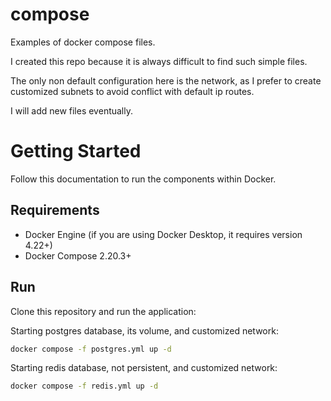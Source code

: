# compose
Examples of docker compose files. 

I created this repo because it is always difficult to find such simple files.

The only non default configuration here is the network, as I prefer to create customized subnets to avoid conflict with default ip routes.

I will add new files eventually. 

# Getting Started

Follow this documentation to run the components within Docker.

## Requirements

- Docker Engine (if you are using Docker Desktop, it requires version 4.22+)
- Docker Compose 2.20.3+

## Run

Clone this repository and run the application:

Starting postgres database, its volume, and customized network:
```bash
docker compose -f postgres.yml up -d
```

Starting redis database, not persistent, and customized network:
```bash
docker compose -f redis.yml up -d
```
